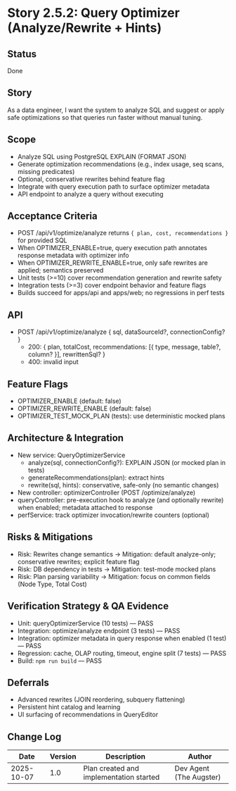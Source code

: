 # Story 2.5.2: Query Optimizer (Analyze/Rewrite + Hints)

## Status
Done

## Story
As a data engineer, I want the system to analyze SQL and suggest or apply safe optimizations so that queries run faster without manual tuning.

## Scope
- Analyze SQL using PostgreSQL EXPLAIN (FORMAT JSON)
- Generate optimization recommendations (e.g., index usage, seq scans, missing predicates)
- Optional, conservative rewrites behind feature flag
- Integrate with query execution path to surface optimizer metadata
- API endpoint to analyze a query without executing

## Acceptance Criteria
- POST /api/v1/optimize/analyze returns `{ plan, cost, recommendations }` for provided SQL
- When OPTIMIZER_ENABLE=true, query execution path annotates response metadata with optimizer info
- When OPTIMIZER_REWRITE_ENABLE=true, only safe rewrites are applied; semantics preserved
- Unit tests (>=10) cover recommendation generation and rewrite safety
- Integration tests (>=3) cover endpoint behavior and feature flags
- Builds succeed for apps/api and apps/web; no regressions in perf tests

## API
- POST /api/v1/optimize/analyze { sql, dataSourceId?, connectionConfig? }
  - 200: { plan, totalCost, recommendations: [{ type, message, table?, column? }], rewrittenSql? }
  - 400: invalid input

## Feature Flags
- OPTIMIZER_ENABLE (default: false)
- OPTIMIZER_REWRITE_ENABLE (default: false)
- OPTIMIZER_TEST_MOCK_PLAN (tests): use deterministic mocked plans

## Architecture & Integration
- New service: QueryOptimizerService
  - analyze(sql, connectionConfig?): EXPLAIN JSON (or mocked plan in tests)
  - generateRecommendations(plan): extract hints
  - rewrite(sql, hints): conservative, safe-only (no semantic changes)
- New controller: optimizerController (POST /optimize/analyze)
- queryController: pre-execution hook to analyze (and optionally rewrite) when enabled; metadata attached to response
- perfService: track optimizer invocation/rewrite counters (optional)

## Risks & Mitigations
- Risk: Rewrites change semantics → Mitigation: default analyze-only; conservative rewrites; explicit feature flag
- Risk: DB dependency in tests → Mitigation: test-mode mocked plans
- Risk: Plan parsing variability → Mitigation: focus on common fields (Node Type, Total Cost)

## Verification Strategy & QA Evidence
- Unit: queryOptimizerService (10 tests) — PASS
- Integration: optimize/analyze endpoint (3 tests) — PASS
- Integration: optimizer metadata in query response when enabled (1 test) — PASS
- Regression: cache, OLAP routing, timeout, engine split (7 tests) — PASS
- Build: `npm run build` — PASS

## Deferrals
- Advanced rewrites (JOIN reordering, subquery flattening)
- Persistent hint catalog and learning
- UI surfacing of recommendations in QueryEditor

## Change Log
| Date       | Version | Description                         | Author                    |
|------------|---------|-------------------------------------|---------------------------|
| 2025-10-07 | 1.0     | Plan created and implementation started | Dev Agent (The Augster) |

